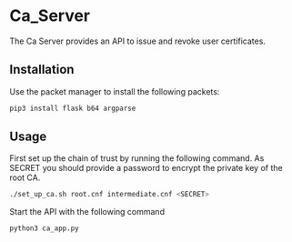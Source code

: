 # Ca_Server
The Ca Server provides an API to issue and revoke user certificates.

## Installation
Use the packet manager to install the following packets:

```bash
pip3 install flask b64 argparse
```
## Usage
First set up the chain of trust by running the following command. As SECRET you should provide a password to encrypt the private key of the root CA.

```bash
./set_up_ca.sh root.cnf intermediate.cnf <SECRET>
```

Start the API with the following command

```bash
python3 ca_app.py
```

